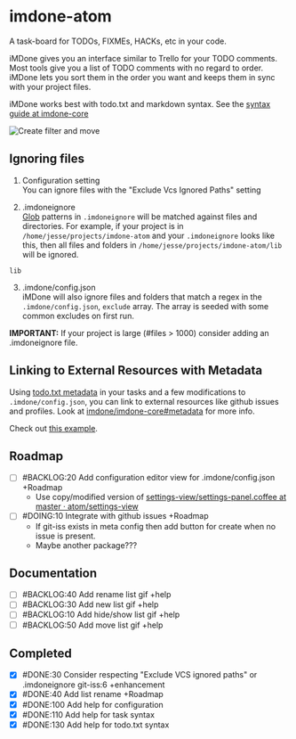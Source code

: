 # imdone-atom
A task-board for TODOs, FIXMEs, HACKs, etc in your code.

iMDone gives you an interface similar to Trello for your TODO comments.  Most tools give you a list of TODO comments with no regard to order.  iMDone lets you sort them in the order you want and keeps them in sync with your project files.

iMDone works best with todo.txt and markdown syntax.  See the [syntax guide at imdone-core](https://github.com/imdone/imdone-core#task-formats)

![Create filter and move](https://cloud.githubusercontent.com/assets/233505/9454838/d3784fb2-4a8a-11e5-8503-73bf7a2028f1.gif)

Ignoring files
----
1. Configuration setting  
You can ignore files with the "Exclude Vcs Ignored Paths" setting

2. .imdoneignore  
[Glob](https://www.npmjs.com/package/glob) patterns in `.imdoneignore` will be matched against files and directories.  For example, if your project is in `/home/jesse/projects/imdone-atom` and your `.imdoneignore` looks like this, then all files and folders in `/home/jesse/projects/imdone-atom/lib` will be ignored.
```
lib
```
3. .imdone/config.json  
iMDone will also ignore files and folders that match a regex in the `.imdone/config.json`, `exclude` array.  The array is seeded with some common excludes on first run.

**IMPORTANT:** If your project is large (#files > 1000) consider adding an .imdoneignore file.

Linking to External Resources with Metadata
----
Using [todo.txt metadata](https://github.com/imdone/imdone-core#metadata) in your tasks and a few modifications to `.imdone/config.json`, you can link to external resources like github issues and profiles.  Look at [imdone/imdone-core#metadata](https://github.com/imdone/imdone-core#metadata) for more info.

Check out [this example](https://github.com/imdone/imdone-atom/blob/master/.imdone/config.json#L48).

Roadmap
----
- [ ] #BACKLOG:20 Add configuration editor view for .imdone/config.json +Roadmap
  - Use copy/modified version of [settings-view/settings-panel.coffee at master · atom/settings-view](https://github.com/atom/settings-view/blob/master/lib/settings-panel.coffee)
- [ ] #DOING:10 Integrate with github issues +Roadmap
  - If git-iss exists in meta config then add button for create when no issue is present.
  - Maybe another package???

Documentation
----
- [ ] #BACKLOG:40 Add rename list gif +help
- [ ] #BACKLOG:30 Add new list gif +help
- [ ] #BACKLOG:10 Add hide/show list gif +help
- [ ] #BACKLOG:50 Add move list gif +help

Completed
----
- [x] #DONE:30 Consider respecting "Exclude VCS ignored paths" or .imdoneignore git-iss:6 +enhancement
- [x] #DONE:40 Add list rename +Roadmap
- [x] #DONE:100 Add help for configuration
- [x] #DONE:110 Add help for task syntax
- [x] #DONE:130 Add help for todo.txt syntax
